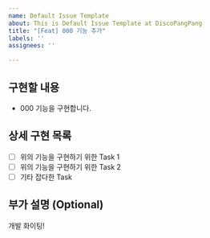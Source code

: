 ```yaml
---
name: Default Issue Template
about: This is Default Issue Template at DiscoPangPang
title: "[Feat] 000 기능 추가"
labels: ''
assignees: ''

---
```


## 구현할 내용
- 000 기능을 구현합니다.

## 상세 구현 목록
- [ ] 위의 기능을 구현하기 위한 Task 1
- [ ] 위의 기능을 구현하기 위한 Task 2
- [ ] 기타 잡다한 Task

## 부가 설명 (Optional)
개발 화이팅!
